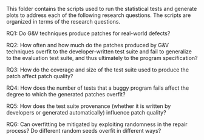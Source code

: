 This folder contains the scripts used to run the statistical tests and generate plots
to address each of the following research questions. The scripts are organized in terms
of the research questions. 

RQ1: Do G&V techniques produce patches for real-world defects?
 
RQ2: How often and how much do the patches produced by G&V
techniques overfit to the developer-written test suite and fail to
generalize to the evaluation test suite, and thus ultimately to
the program specification?

RQ3: How do the coverage and size of the test suite used to produce
the patch affect patch quality?

RQ4: How does the number of tests that a buggy program fails
affect the degree to which the generated patches overfit?

RQ5: How does the test suite provenance (whether it is written by
developers or generated automatically) influence patch quality?

RQ6: Can overfitting be mitigated by exploiting randomness in the
repair process? Do different random seeds overfit in different
ways?
